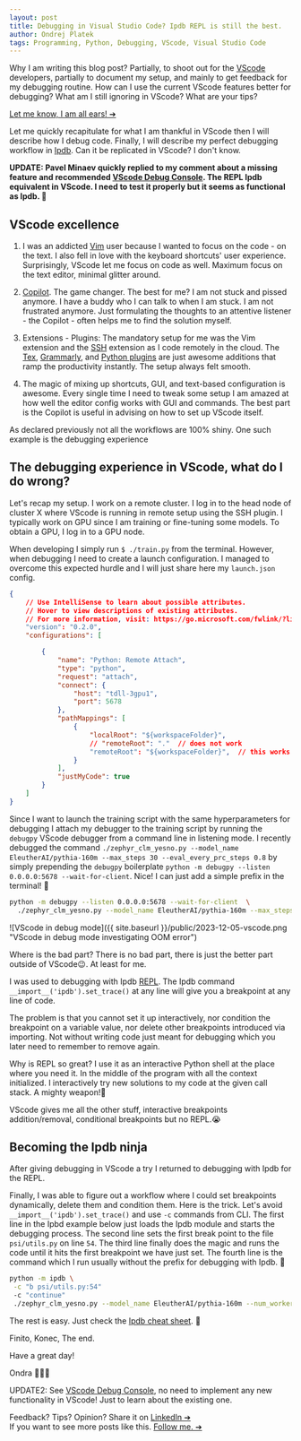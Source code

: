 ```yaml
---
layout: post
title: Debugging in Visual Studio Code? Ipdb REPL is still the best.
author: Ondrej Platek
tags: Programming, Python, Debugging, VScode, Visual Studio Code 
---
```


Why I am writing this blog post?
Partially, to shoot out for the [VScode](https://code.visualstudio.com/) developers, partially to document my setup, and mainly to get feedback for my debugging routine.
How can I use the current VScode features better for debugging?
What am I still ignoring in VScode? What are your tips?

[Let me know, I am all ears! ➔](https://www.linkedin.com/in/ondrejplatek/)


Let me quickly recapitulate for what I am thankful in VScode then I will describe how I debug code.
Finally, I will describe my perfect debugging workflow in [Ipdb](https://github.com/gotcha/ipdb). Can it be replicated in VScode? I don't know.

**UPDATE: Pavel Minaev quickly replied to my comment about a missing feature and recommended [VScode Debug Console](https://code.visualstudio.com/docs/editor/debugging#_debug-console-repl ). The REPL Ipdb equivalent in VScode. I need to test it properly but it seems as functional as Ipdb. 🎉**

## VScode excellence

1. I was an addicted [Vim](https://www.vim.org/) user because I wanted to focus on the code - on the text. I also fell in love with the keyboard shortcuts' user experience.
   Surprisingly, VScode let me focus on code as well. Maximum focus on the text editor, minimal glitter around.

2. [Copilot](https://code.visualstudio.com/blogs/2023/03/30/vscode-copilot). The game changer. The best for me? I am not stuck and pissed anymore. I have a buddy who I can talk to when I
   am stuck. I am not frustrated anymore. Just formulating the thoughts to an attentive listener - the Copilot -
   often helps me to find the solution myself.

3. Extensions - Plugins: The mandatory setup for me was the Vim extension and the [SSH](https://marketplace.visualstudio.com/items?itemName=ms-vscode-remote.remote-ssh) extension as I code remotely in the cloud.
   The [Tex](https://marketplace.visualstudio.com/items?itemName=James-Yu.latex-workshop), [Grammarly](https://marketplace.visualstudio.com/items?itemName=znck.grammarly), and [Python plugins](https://marketplace.visualstudio.com/items?itemName=ms-python.vscode-pylance) are just awesome additions that ramp the productivity instantly.
   The setup always felt smooth.

4. The magic of mixing up shortcuts, GUI, and text-based configuration is awesome.
   Every single time I need to tweak some setup I am amazed at how well the editor config works with GUI and commands. 
   The best part is the Copilot is useful in advising on how to set up VScode itself.

As declared previously not all the workflows are 100% shiny. One such example is the debugging experience

## The debugging experience in VScode, what do I do wrong?


Let's recap my setup.
I work on a remote cluster. I log in to the head node of cluster X where VScode is running in remote setup using the SSH plugin.
I typically work on GPU since I am training or fine-tuning some models.
To obtain a GPU, I log in to a GPU node.

When developing I simply run `$ ./train.py` from the terminal. However, when debugging I need to create a launch configuration.
I managed to overcome this expected hurdle and I will just share here my `launch.json` config.

```json
{
    // Use IntelliSense to learn about possible attributes.
    // Hover to view descriptions of existing attributes.
    // For more information, visit: https://go.microsoft.com/fwlink/?linkid=830387
    "version": "0.2.0",
    "configurations": [

        {
            "name": "Python: Remote Attach",
            "type": "python",
            "request": "attach",
            "connect": {
                "host": "tdll-3gpu1",
                "port": 5678
            },
            "pathMappings": [
                {
                    "localRoot": "${workspaceFolder}",
                    // "remoteRoot": "."  // does not work
                    "remoteRoot": "${workspaceFolder}",  // this works on our Slurm FS shared accross sol2 and tdll-3gpu1 nodes
                }
            ],
            "justMyCode": true
        }
    ]
}
```


Since I want to launch the training script with the same hyperparameters for debugging I attach my debugger to the training script by running the `debugpy` VScode debugger from a command line in listening mode.
I recently debugged the command `./zephyr_clm_yesno.py --model_name EleutherAI/pythia-160m --max_steps 30 --eval_every_prc_steps 0.8` by simply prepending the `debugpy` boilerplate `python -m debugpy --listen 0.0.0.0:5678 --wait-for-client`.
Nice! I can just add a simple prefix in the terminal! 🎉 

```bash
python -m debugpy --listen 0.0.0.0:5678 --wait-for-client  \
  ./zephyr_clm_yesno.py --model_name EleutherAI/pythia-160m --max_steps 30 --eval_every_prc_steps 0.8
```


![VScode in debug mode]({{ site.baseurl }}/public/2023-12-05-vscode.png "VScode in debug mode investigating OOM error")

Where is the bad part? There is no bad part, there is just the better part outside of VScode😉. At least for me.

I was used to debugging with Ipdb [REPL](https://pythonprogramminglanguage.com/repl/). The Ipdb command `__import__('ipdb').set_trace()` at any line will give you a breakpoint at any line of code.

The problem is that you cannot set it up interactively, nor condition the breakpoint on a variable value, nor delete other breakpoints introduced via importing. Not without writing code just meant for debugging which you later need to remember to remove again.

Why is REPL so great? I use it as an interactive Python shell at the place where you need it. In the middle of the program with all the context initialized. I interactively try new solutions to my code at the given call stack.
A mighty weapon!🚀

VScode gives me all the other stuff, interactive breakpoints addition/removal, conditional breakpoints but no REPL.😭

## Becoming the Ipdb ninja
After giving debugging in VScode a try I returned to debugging with Ipdb for the REPL.

<!-- TODO picture of interactive REPL -->

Finally, I was able to figure out a workflow where I could set breakpoints dynamically, delete them and condition them.
Here is the trick. Let's avoid `__import__('ipdb').set_trace()` and use `-c` commands from CLI.
The first line in the Ipbd example below just loads the Ipdb module and starts the debugging process. 
The second line sets the first break point to the file `psi/utils.py` on line `54`.
The third line finally does the magic and runs the code until it hits the first breakpoint we have just set.
The fourth line is the command which I run usually without the prefix for debugging with Ipdb. 🚀


```bash
python -m ipdb \
 -c "b psi/utils.py:54"
 -c "continue" 
 ./zephyr_clm_yesno.py --model_name EleutherAI/pythia-160m --num_workers 0
```

The rest is easy. Just check the [Ipdb cheat sheet](https://wangchuan.github.io/coding/2017/07/12/ipdb-cheat-sheet.html). 🚀


Finito, Konec, The end. 

Have a great day!

Ondra 🙏🙏🙏

UPDATE2: See [VScode Debug Console](https://code.visualstudio.com/docs/editor/debugging#_debug-console-repl), no need to implement any new functionality in VScode! Just to learn about the existing one.

Feedback? Tips? Opinion? Share it on [LinkedIn ➔](https://www.linkedin.com/in/ondrejplatek/)<br/>
If you want to see more posts like this. [Follow me. ➔](https://www.linkedin.com/comm/mynetwork/discovery-see-all?usecase=PEOPLE_FOLLOWS&followMember=ondrejplatek)